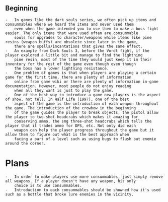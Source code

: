 ## Beginning ##
    -   In games like the dark souls series, we often pick up items and consummables where we hoard the items and never used them
        even when the game intended you to use them to make a boss fight easier. The only items that were used often are consummable 
        souls for upgrades to character/weapons while items like pine resins (weapon buffs) are obsolete since later in the game, 
        there are spells/incantations that gives the same effect. 
    -   An example from Dark Souls 3, before the Vordt fight, if the player explored a little bit and manage to find the lightning
        pine resin, most of the time they would just keep it in their inventory for the rest of the game even though even though
        the boss has a lower lightning resistance. 
    -   One problem of games is that when players are playing a certain game for the first time, there are plenty of information 
        online from game wiki or there are plenty of information in-game documentation. However, most people do not enjoy reading 
        when all they want is just to play the game. 
    -   One of the best way to introduce a game new players is the aspect of show, not tell. In Half Life (1997), one of the best
        aspect of the game is the introduction of each weapon throughout the game. The introduction of the crowbow in the beginning
        of the game guides the player to break objects, the pistol allow the player to two-shot headcrabs which makes it amazing for
        conserving ammo, the smg three-shot headcrabs which tells the player that it trades ammo for DPS, etc. Not only did each 
        weapon can help the player progress throughout the game but it allow them to figure out what is the best approach when 
        facing a part of a level such as using bugs to flush out enemie around the corner. 

# Plans #
    -   In order to make players use more consummables, just simply remove all weapons. If a player doesn't have any weapon, his only
        choice is to use consummables. 
    -   Introduction to each consummables should be showned how it's used such as a bottle that broke lure enemies in the vicinity.
